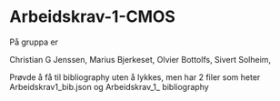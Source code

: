 # Arbeidskrav-1-CMOS

På gruppa er

Christian G Jenssen,
Marius Bjerkeset,
Olvier Bottolfs,
Sivert Solheim,


Prøvde å få til  bibliography uten å lykkes, men har 2 filer som heter Arbeidskrav1_bib.json og Arbeidskrav_1_ bibliography
